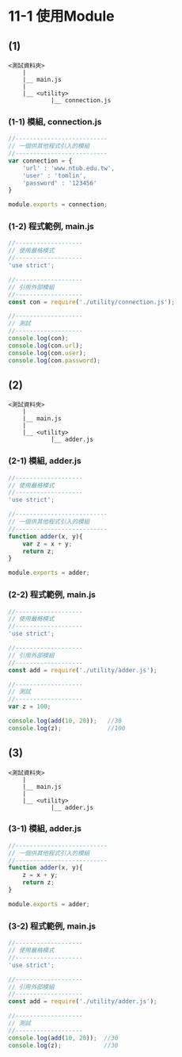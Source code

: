 # 11-1 使用Module

## (1)
```
<測試資料夾>
    |
    |__ main.js
    |
    |__ <utility>
            |__ connection.js
```

### (1-1) 模組, connection.js

```javascript
//--------------------------
// 一個供其他程式引入的模組
//--------------------------
var connection = {
    'url' : 'www.ntub.edu.tw',
    'user' : 'tomlin',
    'password' : '123456'
}

module.exports = connection;
```


### (1-2) 程式範例, main.js

```javascript
//-------------------
// 使用嚴格模式
//-------------------
'use strict';

//-------------------
// 引用外部模組
//-------------------
const con = require('./utility/connection.js');

//-------------------
// 測試
//-------------------
console.log(con);
console.log(con.url);
console.log(con.user);
console.log(con.password);
```


## (2)
```
<測試資料夾>
    |
    |__ main.js
    |
    |__ <utility>
            |__ adder.js
```

### (2-1) 模組, adder.js

```javascript
//-------------------
// 使用嚴格模式
//-------------------
'use strict';

//--------------------------
// 一個供其他程式引入的模組
//--------------------------
function adder(x, y){
    var z = x + y;
    return z;
}

module.exports = adder;
```


### (2-2) 程式範例, main.js

```javascript
//-------------------
// 使用嚴格模式
//-------------------
'use strict';

//-------------------
// 引用外部模組
//-------------------
const add = require('./utility/adder.js');

//-------------------
// 測試
//-------------------
var z = 100;

console.log(add(10, 20));   //30
console.log(z);             //100
```


## (3)
```
<測試資料夾>
    |
    |__ main.js
    |
    |__ <utility>
            |__ adder.js
```

### (3-1) 模組, adder.js

```javascript
//--------------------------
// 一個供其他程式引入的模組
//--------------------------
function adder(x, y){
    z = x + y;
    return z;
}

module.exports = adder;
```


### (3-2) 程式範例, main.js

```javascript
//-------------------
// 使用嚴格模式
//-------------------
'use strict';

//-------------------
// 引用外部模組
//-------------------
const add = require('./utility/adder.js');

//-------------------
// 測試
//-------------------
console.log(add(10, 20));  //30
console.log(z);            //30 
```

